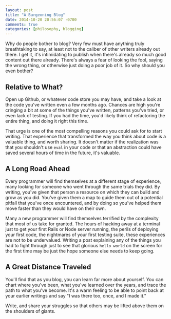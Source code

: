 ```yaml
---
layout: post
title: "A Burgeoning Blog"
date: 2014-10-20 20:56:07 -0700
comments: true
categories: [philosophy, blogging]
---
```


Why do people bother to blog? Very few must have anything truly breathtaking to say, at least not to the caliber of other writers already out there. I get it, it's intimidating to publish when there's already so much good content out there already. There's always a fear of looking the fool, saying the wrong thing, or otherwise just doing a poor job of it. So why should you even bother?

<!-- more -->

## Relative to What?

Open up Github, or whatever code store you may have, and take a look at the code you've written even a few months ago. Chances are high you're cringing a bit at some of the things you've written, patterns you've tried, or even lack of testing. If you had the time, you'd likely think of refactoring the entire thing, and doing it right this time.

That urge is one of the most compelling reasons you could ask for to start writing. That experience that transformed the way you think about code is a valuable thing, and worth sharing. It doesn't matter if the realization was that you shouldn't use ``eval`` in your code or that an abstraction could have saved several hours of time in the future, it's valuable.

## A Long Road Ahead

Every programmer will find themselves at a different stage of experience, many looking for someone who went through the same trials they did. By writing, you've given that person a resource on which they can build and grow as you did. You've given them a map to guide them out of a potential pitfall that you've once encountered, and by doing so you've helped them move faster than they would have on their own.

Many a new programmer will find themselves terrified by the complexity that most of us take for granted. The hours of hacking away at a terminal just to get your first Rails or Node server running, the perils of deploying your first code, the nightmares of your first testing suite, these experiences are not to be undervalued. Writing a post explaining any of the things you had to fight through just to see that glorious ``hello world`` on the screen for the first time may be just the hope someone else needs to keep going.

## A Great Distance Traveled

You'll find that as you blog, you can learn far more about yourself. You can chart where you've been, what you've learned over the years, and trace the path to what you've become. It's a warm feeling to be able to point back at your earlier writings and say "I was there too, once, and I made it."

Write, and share your struggles so that others may be lifted above them on the shoulders of giants.

